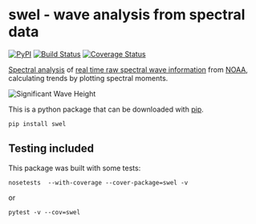 # swel - wave analysis from spectral data
[![PyPI](https://img.shields.io/pypi/v/swel.svg?maxAge=2592000?style=plastic)](https://pypi.python.org/pypi/swel)
[![Build Status](https://travis-ci.org/noah-de/swel.svg?branch=master)](https://travis-ci.org/noah-de/swel)
[![Coverage Status](https://coveralls.io/repos/github/noah-de/swel/badge.svg?branch=master)](https://coveralls.io/github/noah-de/swel?branch=master)

[Spectral analysis](https://upcommons.upc.edu/bitstream/handle/2099.1/6034/06.pdf?sequence=7) of [real time raw spectral wave information](https://www.ndbc.noaa.gov/data_spec.shtml) from [NOAA](https://www.ndbc.noaa.gov/), calculating trends by plotting spectral moments.

![Significant Wave Height](https://github.com/noah-de/surf-report/blob/master/References/SWH.png)

This is a python package that can be downloaded with [pip](https://pypi.org/project/swel/).
    
    pip install swel

## Testing included
This package was built with some tests:

    nosetests  --with-coverage --cover-package=swel -v

or
    
    pytest -v --cov=swel
